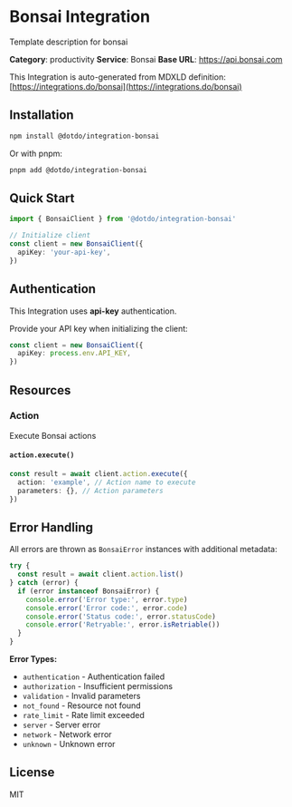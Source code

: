 # Bonsai Integration

Template description for bonsai

**Category**: productivity
**Service**: Bonsai
**Base URL**: https://api.bonsai.com

This Integration is auto-generated from MDXLD definition: [https://integrations.do/bonsai](https://integrations.do/bonsai)

## Installation

```bash
npm install @dotdo/integration-bonsai
```

Or with pnpm:

```bash
pnpm add @dotdo/integration-bonsai
```

## Quick Start

```typescript
import { BonsaiClient } from '@dotdo/integration-bonsai'

// Initialize client
const client = new BonsaiClient({
  apiKey: 'your-api-key',
})
```

## Authentication

This Integration uses **api-key** authentication.

Provide your API key when initializing the client:

```typescript
const client = new BonsaiClient({
  apiKey: process.env.API_KEY,
})
```

## Resources

### Action

Execute Bonsai actions

#### `action.execute()`

```typescript
const result = await client.action.execute({
  action: 'example', // Action name to execute
  parameters: {}, // Action parameters
})
```

## Error Handling

All errors are thrown as `BonsaiError` instances with additional metadata:

```typescript
try {
  const result = await client.action.list()
} catch (error) {
  if (error instanceof BonsaiError) {
    console.error('Error type:', error.type)
    console.error('Error code:', error.code)
    console.error('Status code:', error.statusCode)
    console.error('Retryable:', error.isRetriable())
  }
}
```

**Error Types:**

- `authentication` - Authentication failed
- `authorization` - Insufficient permissions
- `validation` - Invalid parameters
- `not_found` - Resource not found
- `rate_limit` - Rate limit exceeded
- `server` - Server error
- `network` - Network error
- `unknown` - Unknown error

## License

MIT
